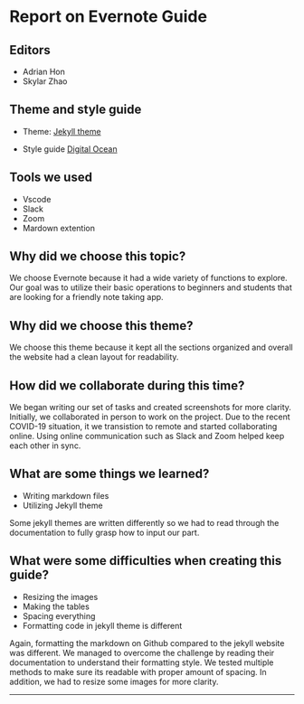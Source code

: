 # Report on Evernote Guide

## Editors

* Adrian Hon
* Skylar Zhao

## Theme and style guide

* Theme: [Jekyll theme](http://jekyllthemes.org/themes/carte/)

* Style guide [Digital Ocean](https://www.digitalocean.com/community/tutorials/digitalocean-s-technical-writing-guidelines)

## Tools we used

* Vscode
* Slack
* Zoom
* Mardown extention

## Why did we choose this topic?

We choose Evernote because it had a wide variety of functions to explore. Our goal was to utilize their basic operations to beginners and students that are looking for a friendly note taking app.

## Why did we choose this theme?

We choose this theme because it kept all the sections organized and overall the website had a clean layout for readability.

## How did we collaborate during this time?

We began writing our set of tasks and created screenshots for more clarity.
Initially, we collaborated in person to work on the project.
Due to the recent COVID-19 situation, it we transistion to remote and started collaborating online.
Using online communication such as Slack and Zoom helped keep each other in sync.

## What are some things we learned?

* Writing markdown files
* Utilizing Jekyll theme

Some jekyll themes are written differently so we had to read through the documentation to fully grasp how to input our part.


## What were some difficulties when creating this guide?

* Resizing the images
* Making the tables
* Spacing everything
* Formatting code in jekyll theme is different

Again, formatting the markdown on Github compared to the jekyll website was different. We managed to overcome the challenge by reading their documentation to understand their formatting style. We tested multiple methods to make sure its readable with proper amount of spacing. In addition, we had to resize some images for more clarity.
___

